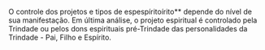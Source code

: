 ﻿O controle dos projetos e tipos de espespíritoírito** depende do nível de sua manifestação. Em última análise, o projeto espiritual é controlado pela Trindade ou pelos dons espirituais pré-Trindade das personalidades da Trindade - Pai, Filho e Espírito.